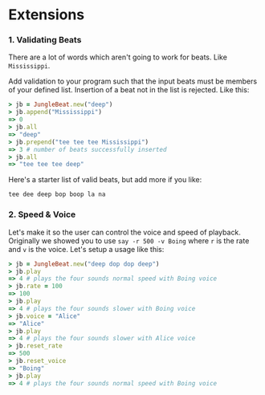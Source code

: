 # Extensions

### 1. Validating Beats

There are a lot of words which aren't going to work for beats. Like `Mississippi`.

Add validation to your program such that the input beats must be members of your
defined list. Insertion of a beat not in the list is rejected. Like this:

```ruby
> jb = JungleBeat.new("deep")
> jb.append("Mississippi")
=> 0
> jb.all
=> "deep"
> jb.prepend("tee tee tee Mississippi")
=> 3 # number of beats successfully inserted
> jb.all
=> "tee tee tee deep"
```

Here's a starter list of valid beats, but add more if you like:

```
tee dee deep bop boop la na
```

### 2. Speed & Voice

Let's make it so the user can control the voice and speed of playback. Originally
we showed you to use `say -r 500 -v Boing` where `r` is the rate and `v` is the
voice. Let's setup a usage like this:

```ruby
> jb = JungleBeat.new("deep dop dop deep")
> jb.play
=> 4 # plays the four sounds normal speed with Boing voice
> jb.rate = 100
=> 100
> jb.play
=> 4 # plays the four sounds slower with Boing voice
> jb.voice = "Alice"
=> "Alice"
> jb.play
=> 4 # plays the four sounds slower with Alice voice
> jb.reset_rate
=> 500
> jb.reset_voice
=> "Boing"
> jb.play
=> 4 # plays the four sounds normal speed with Boing voice
```
